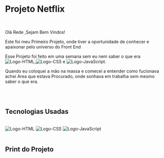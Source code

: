 <h1> Projeto Netflix </h1>
<br>
<p>Olá Rede ,Sejam Bem Vindos! </p>
<p>Este foi meu Primeiro Projeto, onde tiver a oportunidade de conhecer e apaixonar pelo universo do Front End </p>
<p>Esse Projeto foi feito em uma semana sem eu nem saber o que era <img src="https://img.shields.io/badge/HTML5-E34F26?style=for-the-badge&logo=html5&logoColor=white" alt="Logo-HTML">,<img src="https://img.shields.io/badge/CSS3-1572B6?style=for-the-badge&logo=css3&logoColor=white" alt="Logo-CSS">  e  <img src="https://img.shields.io/badge/JavaScript-F7DF1E?style=for-the-badge&logo=javascript&logoColor=black" alt="Logo-JavaScript">.</p>
<p>Quando eu coloquei a mão na massa e comecei a entender como fucionava achei Area que estava Procurado, onde sonhava em trabalha sem mesmo saber o que era.</p>
<br>
<br>
<h2>Tecnologias Usadas</h2>
<br>
<img src="https://img.shields.io/badge/HTML5-E34F26?style=for-the-badge&logo=html5&logoColor=white" alt="Logo-HTML">
<img src="https://img.shields.io/badge/CSS3-1572B6?style=for-the-badge&logo=css3&logoColor=white" alt="Logo-CSS">
<img src="https://img.shields.io/badge/JavaScript-F7DF1E?style=for-the-badge&logo=javascript&logoColor=black" alt="Logo-JavaScript">
<br>
<br>
<h2>Print do Projeto</h2>
<br>
<img src="">
